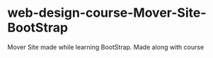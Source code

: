 # web-design-course-Mover-Site-BootStrap
Mover Site made while learning BootStrap. Made along with course
